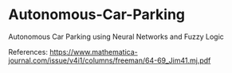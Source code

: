 # Autonomous-Car-Parking
Autonomous Car Parking using Neural Networks and Fuzzy Logic


References: 
https://www.mathematica-journal.com/issue/v4i1/columns/freeman/64-69_Jim41.mj.pdf
